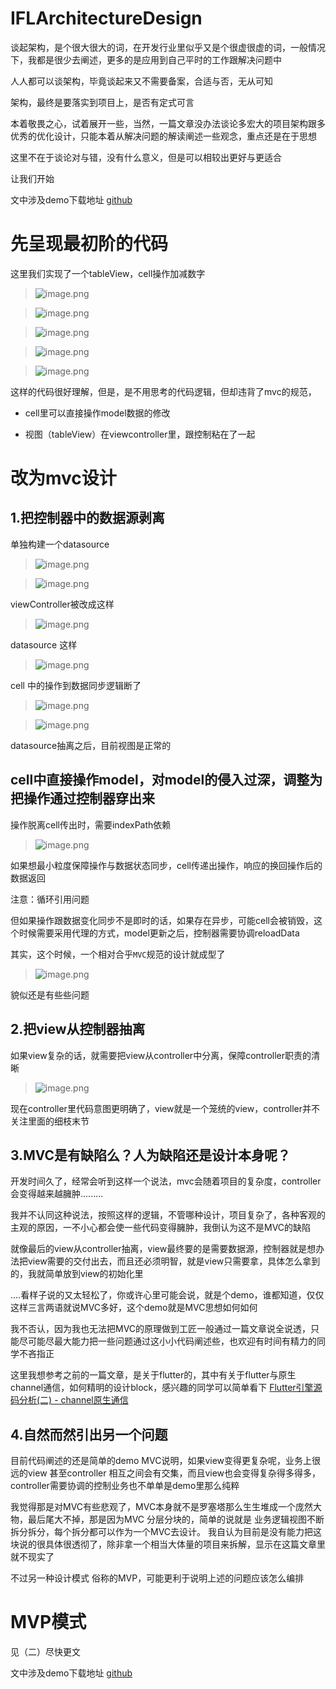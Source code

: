 # IFLArchitectureDesign

谈起架构，是个很大很大的词，在开发行业里似乎又是个很虚很虚的词，一般情况下，我都是很少去阐述，更多的是应用到自己平时的工作跟解决问题中

人人都可以谈架构，毕竟谈起来又不需要备案，合适与否，无从可知

架构，最终是要落实到项目上，是否有定式可言

本着敬畏之心，试着展开一些，当然，一篇文章没办法谈论多宏大的项目架构跟多优秀的优化设计，只能本着从解决问题的解读阐述一些观念，重点还是在于思想

这里不在于谈论对与错，没有什么意义，但是可以相较出更好与更适合


让我们开始

文中涉及demo下载地址 [github](https://github.com/githubwbp1988/IFLArchitectureDesign)


# 先呈现最初阶的代码

这里我们实现了一个tableView，cell操作加减数字

> ![image.png](https://p6-juejin.byteimg.com/tos-cn-i-k3u1fbpfcp/28f862809e7647968f1402e56cdc5874~tplv-k3u1fbpfcp-watermark.image?)

> ![image.png](https://p3-juejin.byteimg.com/tos-cn-i-k3u1fbpfcp/8f5a2759ae7840628fa899c90ca11ae3~tplv-k3u1fbpfcp-watermark.image?)

> ![image.png](https://p3-juejin.byteimg.com/tos-cn-i-k3u1fbpfcp/8a322c6a96cb4d8cac06f2d40a4b6ffb~tplv-k3u1fbpfcp-watermark.image?)

> ![image.png](https://p6-juejin.byteimg.com/tos-cn-i-k3u1fbpfcp/71b05c6ea8bd4206a630bf701fcc8d41~tplv-k3u1fbpfcp-watermark.image?)

> ![image.png](https://p9-juejin.byteimg.com/tos-cn-i-k3u1fbpfcp/be00441f0b4142e595170e08216f2f91~tplv-k3u1fbpfcp-watermark.image?)

这样的代码很好理解，但是，是不用思考的代码逻辑，但却违背了mvc的规范，

- cell里可以直接操作model数据的修改

- 视图（tableView）在viewcontroller里，跟控制粘在了一起


# 改为mvc设计

## 1.把控制器中的数据源剥离

单独构建一个datasource

> ![image.png](https://p6-juejin.byteimg.com/tos-cn-i-k3u1fbpfcp/0fd2e71195e843179563bfe9c9777fdd~tplv-k3u1fbpfcp-watermark.image?)

> ![image.png](https://p6-juejin.byteimg.com/tos-cn-i-k3u1fbpfcp/b9996c35c889449390fced3251314e43~tplv-k3u1fbpfcp-watermark.image?)

viewController被改成这样

> ![image.png](https://p6-juejin.byteimg.com/tos-cn-i-k3u1fbpfcp/3058252c4249454da5566b8fe0cce22c~tplv-k3u1fbpfcp-watermark.image?)

datasource 这样

> ![image.png](https://p9-juejin.byteimg.com/tos-cn-i-k3u1fbpfcp/e05deb636b9d4e60ae9651086ee17e00~tplv-k3u1fbpfcp-watermark.image?)

cell 中的操作到数据同步逻辑断了

> ![image.png](https://p3-juejin.byteimg.com/tos-cn-i-k3u1fbpfcp/18c9784d710743fab305d4d5a7acfd01~tplv-k3u1fbpfcp-watermark.image?)

> ![image.png](https://p9-juejin.byteimg.com/tos-cn-i-k3u1fbpfcp/250df07858f2491d8b5a9ef229d95364~tplv-k3u1fbpfcp-watermark.image?)

datasource抽离之后，目前视图是正常的

## cell中直接操作model，对model的侵入过深，调整为把操作通过控制器穿出来

操作脱离cell传出时，需要indexPath依赖

> ![image.png](https://p9-juejin.byteimg.com/tos-cn-i-k3u1fbpfcp/07a5ead4814744fe8208ef72b5dabe63~tplv-k3u1fbpfcp-watermark.image?)

如果想最小粒度保障操作与数据状态同步，cell传递出操作，响应的换回操作后的数据返回

注意：循环引用问题

但如果操作跟数据变化同步不是即时的话，如果存在异步，可能cell会被销毁，这个时候需要采用代理的方式，model更新之后，控制器需要协调reloadData

其实，这个时候，一个相对合乎`MVC`规范的设计就成型了

> ![image.png](https://p6-juejin.byteimg.com/tos-cn-i-k3u1fbpfcp/852d6087bdb9423e9e435a8bb5a170fd~tplv-k3u1fbpfcp-watermark.image?)

貌似还是有些些问题


## 2.把view从控制器抽离

如果view复杂的话，就需要把view从controller中分离，保障controller职责的清晰

> ![image.png](https://p1-juejin.byteimg.com/tos-cn-i-k3u1fbpfcp/2ec85fa16b3e491298300fc9bf654dd7~tplv-k3u1fbpfcp-watermark.image?)

现在controller里代码意图更明确了，view就是一个笼统的view，controller并不关注里面的细枝末节

## 3.MVC是有缺陷么？人为缺陷还是设计本身呢？

开发时间久了，经常会听到这样一个说法，mvc会随着项目的复杂度，controller会变得越来越臃肿.........

我并不认同这种说法，按照这样的逻辑，不管哪种设计，项目复杂了，各种客观的主观的原因，一不小心都会使一些代码变得臃肿，我倒认为这不是MVC的缺陷


就像最后的view从controller抽离，view最终要的是需要数据源，控制器就是想办法把view需要的交付出去，而且还必须明智，就是view只需要拿，具体怎么拿到的，我就简单放到view的初始化里

....看样子说的又太轻松了，你或许心里可能会说，就是个demo，谁都知道，仅仅这样三言两语就说MVC多好，这个demo就是MVC思想如何如何

我不否认，因为我也无法把MVC的原理做到工匠一般通过一篇文章说全说透，只能尽可能尽最大能力把一些问题通过这小小代码阐述些，也欢迎有时间有精力的同学不吝指正

这里我想参考之前的一篇文章，是关于flutter的，其中有关于flutter与原生channel通信，如何精明的设计block，感兴趣的同学可以简单看下 [Flutter引擎源码分析(二) - channel原生通信](https://juejin.cn/post/7108044181372665886/)


## 4.自然而然引出另一个问题

目前代码阐述的还是简单的demo MVC说明，如果view变得更复杂呢，业务上很远的view 甚至controller 相互之间会有交集，而且view也会变得复杂得多得多，controller需要协调的控制业务也不单单是demo里那么纯粹

我觉得那是对MVC有些悲观了，MVC本身就不是罗塞塔那么生生堆成一个庞然大物，最后尾大不掉，那是因为MVC 分层分块的，简单的说就是 业务逻辑视图不断拆分拆分，每个拆分都可以作为一个MVC去设计。 我自认为目前是没有能力把这块说的很具体很透彻了，除非拿一个相当大体量的项目来拆解，显示在这篇文章里就不现实了

不过另一种设计模式 俗称的MVP，可能更利于说明上述的问题应该怎么编排


# MVP模式

见（二）尽快更文

文中涉及demo下载地址 [github](https://github.com/githubwbp1988/IFLArchitectureDesign)




